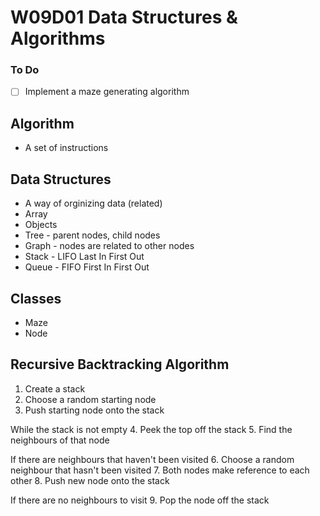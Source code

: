 # W09D01 Data Structures & Algorithms

### To Do
- [ ] Implement a maze generating algorithm

## Algorithm

* A set of instructions

## Data Structures

* A way of orginizing data (related)
* Array
* Objects
* Tree - parent nodes, child nodes
* Graph - nodes are related to other nodes
* Stack - LIFO Last In First Out
* Queue - FIFO First In First Out

## Classes

- Maze
- Node

## Recursive Backtracking Algorithm

1. Create a stack
2. Choose a random starting node
3. Push starting node onto the stack

While the stack is not empty
4. Peek the top off the stack
5. Find the neighbours of that node

If there are neighbours that haven't been visited
6. Choose a random neighbour that hasn't been visited
7. Both nodes make reference to each other
8. Push new node onto the stack

If there are no neighbours to visit
9. Pop the node off the stack
